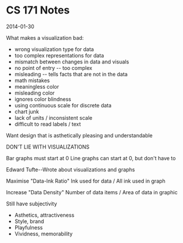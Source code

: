 CS 171 Notes
============
2014-01-30

What makes a visualization bad:

* wrong visualization type for data
* too complex representations for data
* mismatch between changes in data and visuals
* no point of entry -- too complex
* misleading -- tells facts that are not in the data
* math mistakes
* meaningless color
* misleading color
* ignores color blindness
* using continuous scale for discrete data
* chart junk
* lack of units / inconsistent scale
* difficult to read labels / text

Want design that is asthetically pleasing and understandable

DON'T LIE WITH VISUALIZATIONS

Bar graphs must start at 0
Line graphs can start at 0, but don't have to

Edward Tufte--Wrote about visualizations and graphs

Maximise "Data-Ink Ratio"
Ink used for data / All ink used in graph

Increase "Data Density"
Number of data items / Area of data in graphic

Still have subjectivity

* Asthetics, attractiveness
* Style, brand
* Playfulness
* Vividness, memorability

